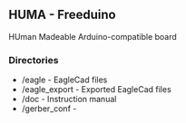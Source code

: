 ## HUMA - Freeduino
HUman Madeable Arduino-compatible board

### Directories
* /eagle - EagleCad files
* /eagle_export - Exported EagleCad files
* /doc - Instruction manual
* /gerber_conf - 
